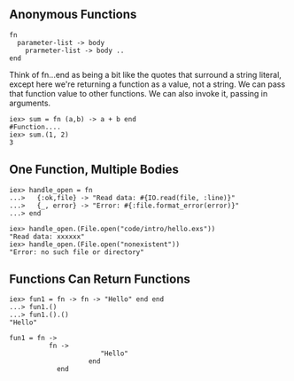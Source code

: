 Anonymous Functions
-----

```
fn 
  parameter-list -> body
	prarmeter-list -> body ..
end
```
Think of fn...end as being a bit like the quotes that surround a string literal, except here we're returning a function as a value, not a string. We can pass that function value to other functions. We can also invoke it, passing in arguments.

```
iex> sum = fn (a,b) -> a + b end
#Function....
iex> sum.(1, 2)
3
```

One Function, Multiple Bodies
-----

```
iex> handle_open = fn
...>   {:ok,file} -> "Read data: #{IO.read(file, :line)}"
...>   {_, error} -> "Error: #{:file.format_error(error)}"
...> end

iex> handle_open.(File.open("code/intro/hello.exs"))
"Read data: xxxxxx"
iex> handle_open.(File.open("nonexistent"))
"Error: no such file or directory"
```


Functions Can Return Functions
----

```
iex> fun1 = fn -> fn -> "Hello" end end
...> fun1.()
...> fun1.().()
"Hello"

fun1 = fn ->
          fn ->
					   "Hello"
					end
			end
```


